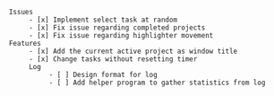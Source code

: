 
     Issues  
          - [x] Implement select task at random
          - [x] Fix issue regarding completed projects
          - [x] Fix issue regarding highlighter movement
     Features
          - [x] Add the current active project as window title
          - [x] Change tasks without resetting timer
          Log
               - [ ] Design format for log
               - [ ] Add helper program to gather statistics from log
